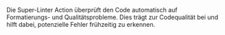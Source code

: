 Die Super-Linter Action überprüft den Code automatisch auf Formatierungs- und Qualitätsprobleme. Dies trägt zur Codequalität bei und hilft dabei, potenzielle Fehler frühzeitig zu erkennen.
